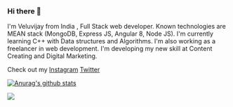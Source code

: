 
### Hi there 👋


I'm Veluvijay from India , Full Stack web developer. Known technologies are MEAN stack (MongoDB, Express JS, Angular 8, Node JS).
I'm currently learning C++ with Data structures and Algorithms. I'm also working as a freelancer in web development. I'm developing my new skill at Content Creating and Digital Marketing. 

Check out my [Instagram](https://www.instagram.com/pro__googler/)
[Twitter](https://twitter.com/veluvjdevendran)


[![Anurag's github stats](https://github-readme-stats.vercel.app/api?username=veluvj)](https://github.com/anuraghazra/github-readme-stats)



![](https://sdk.bitmoji.com/render/panel/9cc045ef-9cfe-4bbe-a5bc-b5e3671260ff-c260af8f-18bd-4b80-a8bf-49aeb4d98c0a-v1.png?transparent=1&palette=1)
